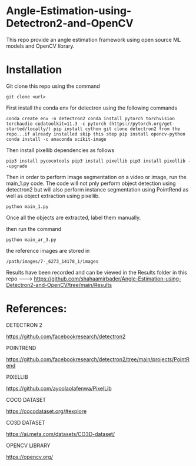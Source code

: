 # Angle-Estimation-using-Detectron2-and-OpenCV

This repo provide an angle estimation framework using open source ML models and OpenCV library. 

# Installation

Git clone this repo using the command

`
git clone <url>
`

First install the conda env for detectron using the following commands

`
conda create env -n detectron2
conda install pytorch torchvision torchaudio cudatoolkit=11.3 -c pytorch (https://pytorch.org/get-started/locally/)
pip install cython
git clone detectron2 from the repo...if already installed skip this step
pip install opencv-python
conda install -c anaconda scikit-image
`

Then install pixellib dependencies as follows

`
pip3 install pycocotools
pip3 install pixellib
pip3 install pixellib --upgrade
`

Then in order to perform image segmentation on a video or image, run the main_1.py code. The code will not pnly perform
object detection using detectron2 but will also perform instance segmentation using PointRend as well as object extraction using pixellib.

`
python main_1.py
`

Once all the objects are extracted, label them manually.


then run the command

`
python main_ar_3.py
`

the reference images are stored in

`
/path/images/7-_6273_14178_1/images
`

Results have been recorded and can be viewed in the Results folder in this repo ---> https://github.com/shahaamirbader/Angle-Estimation-using-Detectron2-and-OpenCV/tree/main/Results


# References:

DETECTRON 2 

https://github.com/facebookresearch/detectron2

POINTREND

https://github.com/facebookresearch/detectron2/tree/main/projects/PointRend

PIXELLIB

https://github.com/ayoolaolafenwa/PixelLib

COCO DATASET

https://cocodataset.org/#explore

CO3D DATASET

https://ai.meta.com/datasets/CO3D-dataset/

OPENCV LIBRARY 

https://opencv.org/
